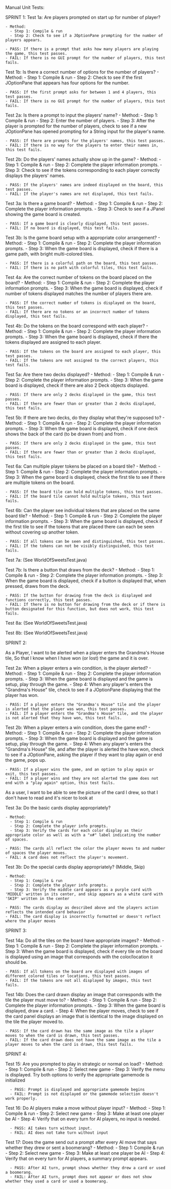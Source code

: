 Manual Unit Tests:

SPRINT 1:
Test 1a: Are players prompted on start up for number of player?

    - Method:
      - Step 1: Compile & run
      - Step 2: Check to see if a JOptionPane prompting for the number of players appears.

    - PASS: If there is a prompt that asks how many players are playing the game, this test passes.
    - FAIL: If there is no GUI prompt for the number of players, this test fails.

Test 1b: Is there a correct number of options for the number of players?
    - Method:
      - Step 1: Compile & run
      - Step 2: Check to see if the first JOptionPane that appears has four options for the number.

    - PASS: If the first prompt asks for between 1 and 4 players, this test passes.
    - FAIL: If there is no GUI prompt for the number of players, this test fails.

Test 2a: Is there a prompt to input the players' name?
    - Method:
      - Step 1: Compile & run
      - Step 2: Enter the number of players.
      - Step 3: After the player is prompted for the number of players, check to see if a new JOptionPane has opened prompting for a String input for the player's name.

    - PASS: If there are prompts for the players' names, this test passes.
    - FAIL: If there is no way for the players to enter their names in, this test fails.

Test 2b: Do the players' names actually show up in the game?
    - Method:
      - Step 1: Compile & run
      - Step 2: Complete the player information prompts.
      - Step 3: Check to see if the tokens corresponding to each player correctly displays the players' names.

    - PASS: If the players' names are indeed displayed on the board, this test passes.
    - FAIL: If the player's names are not displayed, this test fails.

Test 3a: Is there a game board?
    - Method:
      - Step 1: Compile & run
      - Step 2: Complete the player information prompts.
      - Step 3: Check to see if a JPanel showing the game board is created.

    - PASS: If a game board is clearly displayed, this test passes.
    - FAIL: If no board is displayed, this test fails.

Test 3b: Is the game board setup with a appropriate color arrangement?
    - Method:
      - Step 1: Compile & run
      - Step 2: Complete the player information prompts.
      - Step 3: When the game board is displayed, check if there is a game path, with bright multi-colored tiles.

    - PASS: If there is a colorful path on the board, this test passes.
    - FAIL: If there is no path with colorful tiles, this test fails.

Test 4a: Are the correct number of tokens on the board placed on the board?
    - Method:
      - Step 1: Compile & run
      - Step 2: Complete the player information prompts.
      - Step 3: When the game board is displayed, check if number of tokens displayed matches the number of players there are.

    - PASS: If the correct number of tokens is displayed on the board, this test passes.
    - FAIL: If there are no tokens or an incorrect number of tokens displayed, this test fails.

Test 4b: Do the tokens on the board correspond with each player?
    - Method:
      - Step 1: Compile & run
      - Step 2: Complete the player information prompts.
      - Step 3: When the game board is displayed, check if there the tokens displayed are assigned to each player.

    - PASS: If the tokens on the board are assigned to each player, this test passes.
    - FAIL: If the tokens are not assigned to the correct players, this test fails.

Test 5a: Are there two decks displayed?
    - Method:
      - Step 1: Compile & run
      - Step 2: Complete the player information prompts.
      - Step 3: When the game board is displayed, check if there are also 2 Deck objects displayed.

    - PASS: If there are only 2 decks displayed in the game, this test passes.
    - FAIL: If there are fewer than or greater than 2 decks displayed, this test fails.

Test 5b: If there are two decks, do they display what they're supposed to?
    - Method:
      - Step 1: Compile & run
      - Step 2: Complete the player information prompts.
      - Step 3: When the game board is displayed, check if one deck shows the back of the card (to be drawn from) and from .

    - PASS: If there are only 2 decks displayed in the game, this test passes.
    - FAIL: If there are fewer than or greater than 2 decks displayed, this test fails.

Test 6a: Can multiple player tokens be placed on a board tile?
    - Method:
      - Step 1: Compile & run
      - Step 2: Complete the player information prompts.
      - Step 3: When the game board is displayed, check the first tile to see if there are multiple tokens on the board.

    - PASS: If the board tile can hold multiple tokens, this test passes.
    - FAIL: If the board tile cannot hold multiple tokens, this test fails.

Test 6b: Can the player see individual tokens that are placed on the same board tile?
    - Method:
      - Step 1: Compile & run
      - Step 2: Complete the player information prompts.
      - Step 3: When the game board is displayed, check if the first tile to see if the tokens that are placed there can each be seen without covering up another token.

    - PASS: If all tokens can be seen and distinguished, this test passes.
    - FAIL: If the tokens can not be visibly distinguished, this test fails.

Test 7a: (See WorldOfSweetsTest.java)

Test 7b: Is there a button that draws from the deck?
    - Method:
      - Step 1: Compile & run
      - Step 2: Complete the player information prompts.
      - Step 3: When the game board is displayed, check if a button is displayed that, when pressed, draws from the deck.

    - PASS: If the button for drawing from the deck is displayed and functions correctly, this test passes.
    - FAIL: If there is no button for drawing from the deck or if there is button designated for this function, but does not work, this test fails.

Test 8a: (See WorldOfSweetsTest.java)

Test 8b: (See WorldOfSweetsTest.java)


SPRINT 2:

As a Player,
I want to be alerted when a player enters the Grandma's House tile,
So that I know when I have won (or lost) the game and it is over.

Test 2a: When a player enters a win condition, is the player alerted?
    - Method:
      - Step 1: Compile & run
      - Step 2: Complete the player information prompts.
      - Step 3: When the game board is displayed and the game is setup, play through the game.
      - Step 4: When any player's enters the "Grandma's House" tile, check to see if a JOptionPane displaying that the player has won.

    - PASS: If a player enters the "Grandma's House" tile and the player is alerted that the player was won, this test passes.
    - FAIL: If a player enters the "Grandma's House" tile, and the player is not alerted that they have won, this test fails.

Test 2b: When a player enters a win condition, does the game end?
    - Method:
      - Step 1: Compile & run
      - Step 2: Complete the player information prompts.
      - Step 3: When the game board is displayed and the game is setup, play through the game.
      - Step 4: When any player's enters the "Grandma's House" tile, and after the player is alerted the have won, check to see if a           JOptionPane, asking the player if they want to play again or end the game, pops up.

    - PASS: If a player wins the game, and an option to play again or exit, this test passes.
    - FAIL: If a player wins and they are not alerted the game does not end with a "play again" option, this test fails.

As a user, I want to be able to see the picture of the card I drew, so that I don't have to read and it's nicer to look at

Test 3a: Do the basic cards display appropriately?

    - Method:
      - Step 1: Compile & run
      - Step 2: Complete the player info prompts.
      - Step 3: Verify the cards for each color display as their appropriate color as well as with a "x#" label indicating the number of spaces.

    - PASS: The cards all reflect the color the player moves to and number of spaces the player moves.
    - FAIL: A card does not reflect the player's movement.

Test 3b: Do the special cards display appropriately? (Middle, Skip)

    - Method:
      - Step 1: Compile & run
      - Step 2: Complete the player info prompts.
      - Step 3: Verify the middle card appears as a purple card with 'MIDDLE' written in its center, and skip appears as a white card with 'SKIP' written in the center

    - PASS: The cards display as described above and the players action reflects the intended card behavior
    - FAIL: The card display is incorrectly formatted or doesn't reflect where the player moves

SPRINT 3:

Test 14a: Do all the tiles on the board have appropriate images?
    - Method:
      - Step 1: Compile & run
      - Step 2: Complete the player information prompts.
      - Step 3: When the game board is displayed, check if every tile on the board is displayed using an image that corresponds with the color/location it should be.

    - PASS: If all tokens on the board are displayed with images of different colored tiles or locations, this test passes.
    - FAIL: If the tokens are not all displayed by images, this test fails.

Test 14b: Does the card drawn display an image that corresponds with the tile the player must move to?
    - Method:
      - Step 1: Compile & run
      - Step 2: Complete the player information prompts.
      - Step 3: When the game board is displayed, draw a card.
      - Step 4: When the player moves, check to see if the card panel displays an image that is identical to the image displayed on the tile the player moved to.

    - PASS: If the card drawn has the same image as the tile a player moves to when the card is drawn, this test passes.
    - FAIL: If the card drawn does not have the same image as the tile a player moves to when the card is drawn, this test fails.

SPRINT 4:

Test 15: Are you prompted to play in strategic or normal on load?
    - Method:
      - Step 1: Compile & run
      - Step 2: Select new game
      - Step 3: Verify the menu is displayed. Try both options to verify the appropriate gamemode is initialized

      - PASS: Prompt is displayed and appropriate gamemode begins
      - FAIL: Prompt is not displayed or the gamemode selection doesn't work properly.

Test 16: Do AI players make a move without player input?
    - Method:
      - Step 1: Compile & run
      - Step 2: Select new game
      - Step 3: Make at least one player be AI
      - Step 4: Verify that on every turn for AI players, no input is needed.

      - PASS: AI takes turn without input.
      - FAIL: AI does not take turn without input

Test 17: Does the game send out a prompt after every AI move that says whether they drew or sent a boomerang?
    - Method:
      - Step 1: Compile & run
      - Step 2: Select new game
      - Step 3: Make at least one player be AI
      - Step 4: Verify that on every turn for AI players, a summary prompt appears.

      - PASS: After AI turn, prompt shows whether they drew a card or used a boomerang.
      - FAIL: After AI turn, prompt does not appear or does not show whether they used a card or used a boomerang.
